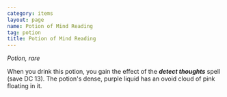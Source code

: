 ```yaml
---
category: items
layout: page
name: Potion of Mind Reading
tag: potion
title: Potion of Mind Reading
---
```


_Potion, rare_ 

When you drink this potion, you gain the effect of the **_detect thoughts_** spell (save DC 13). The potion's dense, purple liquid has an ovoid cloud of pink floating in it. 

